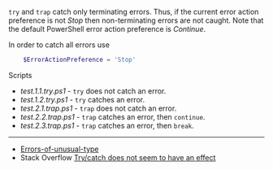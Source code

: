 
`try` and `trap` catch only terminating errors. Thus, if the current error
action preference is not *Stop* then non-terminating errors are not caught.
Note that the default PowerShell error action preference is *Continue*.

In order to catch all errors use

```powershell
    $ErrorActionPreference = 'Stop'
```

Scripts

- *test.1.1.try.ps1* - `try` does not catch an error.
- *test.1.2.try.ps1* - `try` catches an error.
- *test.2.1.trap.ps1* - `trap` does not catch an error.
- *test.2.2.trap.ps1* - `trap` catches an error, then `continue`.
- *test.2.3.trap.ps1* - `trap` catches an error, then `break`.

---

- [Errors-of-unusual-type](../Errors-of-unusual-type)
- Stack Overflow [Try/catch does not seem to have an effect](http://stackoverflow.com/q/1142211/323582)
